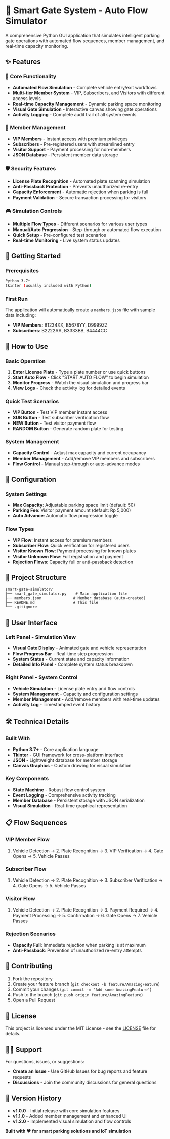 # 🚗 Smart Gate System - Auto Flow Simulator

A comprehensive Python GUI application that simulates intelligent parking gate operations with automated flow sequences, member management, and real-time capacity monitoring.

## ✨ Features

### 🎯 Core Functionality
- **Automated Flow Simulation** - Complete vehicle entry/exit workflows
- **Multi-tier Member System** - VIP, Subscribers, and Visitors with different access levels
- **Real-time Capacity Management** - Dynamic parking space monitoring
- **Visual Gate Simulation** - Interactive canvas showing gate operations
- **Activity Logging** - Complete audit trail of all system events

### 👥 Member Management
- **VIP Members** - Instant access with premium privileges
- **Subscribers** - Pre-registered users with streamlined entry
- **Visitor Support** - Payment processing for non-members
- **JSON Database** - Persistent member data storage

### 🛡️ Security Features
- **License Plate Recognition** - Automated plate scanning simulation
- **Anti-Passback Protection** - Prevents unauthorized re-entry
- **Capacity Enforcement** - Automatic rejection when parking is full
- **Payment Validation** - Secure transaction processing for visitors

### 🎮 Simulation Controls
- **Multiple Flow Types** - Different scenarios for various user types
- **Manual/Auto Progression** - Step-through or automated flow execution
- **Quick Setup** - Pre-configured test scenarios
- **Real-time Monitoring** - Live system status updates

## 🚀 Getting Started

### Prerequisites
```bash
Python 3.7+
tkinter (usually included with Python)
```
### First Run
The application will automatically create a `members.json` file with sample data including:
- **VIP Members**: B1234XX, B5678YY, D9999ZZ
- **Subscribers**: B2222AA, B3333BB, B4444CC

## 📖 How to Use

### Basic Operation
1. **Enter License Plate** - Type a plate number or use quick buttons
2. **Start Auto Flow** - Click "START AUTO FLOW" to begin simulation
3. **Monitor Progress** - Watch the visual simulation and progress bar
4. **View Logs** - Check the activity log for detailed events

### Quick Test Scenarios
- **VIP Button** - Test VIP member instant access
- **SUB Button** - Test subscriber verification flow
- **NEW Button** - Test visitor payment flow
- **RANDOM Button** - Generate random plate for testing

### System Management
- **Capacity Control** - Adjust max capacity and current occupancy
- **Member Management** - Add/remove VIP members and subscribers
- **Flow Control** - Manual step-through or auto-advance modes

## 🔧 Configuration

### System Settings
- **Max Capacity**: Adjustable parking space limit (default: 50)
- **Parking Fee**: Visitor payment amount (default: Rp 5,000)
- **Auto Advance**: Automatic flow progression toggle

### Flow Types
- **VIP Flow**: Instant access for premium members
- **Subscriber Flow**: Quick verification for registered users
- **Visitor Known Flow**: Payment processing for known plates
- **Visitor Unknown Flow**: Full registration and payment
- **Rejection Flows**: Capacity full or anti-passback detection

## 📁 Project Structure

```
smart-gate-simulator/
├── smart_gate_simulator.py    # Main application file
├── members.json              # Member database (auto-created)
├── README.md                 # This file
└── .gitignore
```

## 🎨 User Interface

### Left Panel - Simulation View
- **Visual Gate Display** - Animated gate and vehicle representation
- **Flow Progress Bar** - Real-time step progression
- **System Status** - Current state and capacity information
- **Detailed Info Panel** - Complete system status breakdown

### Right Panel - System Control
- **Vehicle Simulation** - License plate entry and flow controls
- **System Management** - Capacity and configuration settings
- **Member Management** - Add/remove members with real-time updates
- **Activity Log** - Timestamped event history

## 🛠️ Technical Details

### Built With
- **Python 3.7+** - Core application language
- **Tkinter** - GUI framework for cross-platform interface
- **JSON** - Lightweight database for member storage
- **Canvas Graphics** - Custom drawing for visual simulation

### Key Components
- **State Machine** - Robust flow control system
- **Event Logging** - Comprehensive activity tracking
- **Member Database** - Persistent storage with JSON serialization
- **Visual Simulation** - Real-time graphical representation

## 📋 Flow Sequences

### VIP Member Flow
1. Vehicle Detection → 2. Plate Recognition → 3. VIP Verification → 4. Gate Opens → 5. Vehicle Passes

### Subscriber Flow
1. Vehicle Detection → 2. Plate Recognition → 3. Subscriber Verification → 4. Gate Opens → 5. Vehicle Passes

### Visitor Flow
1. Vehicle Detection → 2. Plate Recognition → 3. Payment Required → 4. Payment Processing → 5. Confirmation → 6. Gate Opens → 7. Vehicle Passes

### Rejection Scenarios
- **Capacity Full**: Immediate rejection when parking is at maximum
- **Anti-Passback**: Prevention of unauthorized re-entry attempts

## 🤝 Contributing

1. Fork the repository
2. Create your feature branch (`git checkout -b feature/AmazingFeature`)
3. Commit your changes (`git commit -m 'Add some AmazingFeature'`)
4. Push to the branch (`git push origin feature/AmazingFeature`)
5. Open a Pull Request

## 📝 License

This project is licensed under the MIT License - see the [LICENSE](LICENSE) file for details.

## 🙋‍♂️ Support

For questions, issues, or suggestions:
- **Create an Issue** - Use GitHub Issues for bug reports and feature requests
- **Discussions** - Join the community discussions for general questions

## 🔄 Version History

- **v1.0.0** - Initial release with core simulation features
- **v1.1.0** - Added member management and enhanced UI
- **v1.2.0** - Implemented visual simulation and flow controls

**Built with ❤️ for smart parking solutions and IoT simulation**